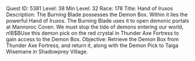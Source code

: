 Quest ID: 5381
Level: 38
Min Level: 32
Race: 178
Title: Hand of Iruxos
Description: The Burning Blade possesses the Demon Box. Within it lies the powerful Hand of Iruxos. The Burning Blade uses it to open demonic portals at Mannoroc Coven. We must stop the tide of demons entering our world, $n!$B$BUse this demon pick on the red crystal in Thunder Axe Fortress to gain access to the Demon Box.
Objective: Retrieve the Demon Box from Thunder Axe Fortress, and return it, along with the Demon Pick to Taiga Wisemane in Shadowprey Village.
